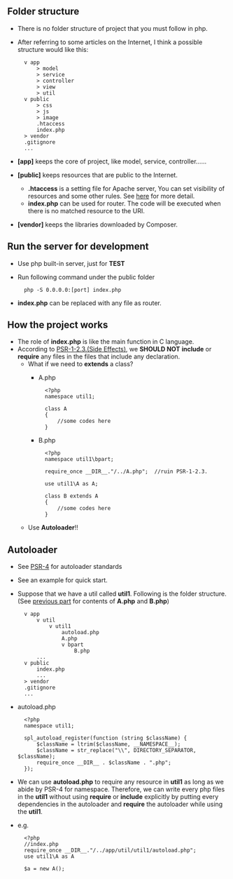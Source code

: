 ## Folder structure

* There is no folder structure of project that you must follow in php.
* After referring to some articles on the Internet, I think a possible structure would like this:

        v app
            > model
            > service
            > controller
            > view
            > util
        v public
            > css
            > js
            > image
            .htaccess
            index.php
        > vendor
        .gitignore
        ...
        
* **[app]** keeps the core of project, like model, service, controller......
* **[public]** keeps resources that are public to the Internet.
    * **.htaccess** is a setting file for Apache server, You can set visibility of resources and some other rules.
      See [here](https://httpd.apache.org/docs/current/howto/htaccess.html) for more detail.
    * **index.php** can be used for router. The code will be executed when there is no matched resource to the URI.
* **[vendor]** keeps the libraries downloaded by Composer.

## Run the server for development

* Use php built-in server, just for **TEST**
* Run following command under the public folder

        php -S 0.0.0.0:[port] index.php
        
* **index.php** can be replaced with any file as router.
        
## How the project works

* The role of **index.php** is like the main function in C language.
* According to [PSR-1-2.3.(Side Effects)](http://www.php-fig.org/psr/psr-1/#23-side-effects), 
  we **SHOULD NOT** **include** or **require** any files in the files that include any declaration.
    * What if we need to **extends** a class?
        * A.php

                <?php
                namespace util1;
                
                class A
                {
                    //some codes here
                }
                
        * B.php
        
                <?php
                namespace util1\bpart;
                
                require_once __DIR__."/../A.php";  //ruin PSR-1-2.3.
                
                use util1\A as A;
                
                class B extends A
                {
                    //some codes here
                }

    * Use **Autoloader**!!

## Autoloader

* See [PSR-4](http://www.php-fig.org/psr/psr-4/) for autoloader standards
* See an example for quick start.
* Suppose that we have a util called **util1**. Following is the folder structure. (See [previous part](https://github.com/HarkuLi/PHP-Note/blob/master/project_structure.md#how-the-project-works) for contents of **A.php** and **B.php**)

        v app
            v util
                v util1
                    autoload.php
                    A.php
                    v bpart
                        B.php
            ...
        v public
            index.php
            ...
        > vendor
        .gitignore
        ...

* autoload.php

        <?php
        namespace util1;
        
        spl_autoload_register(function (string $className) {
            $className = ltrim($className, __NAMESPACE__);
            $className = str_replace("\\", DIRECTORY_SEPARATOR, $className);
            require_once __DIR__ . $className . ".php";
        });
        
* We can use **autoload.php** to require any resource in **util1** as long as we abide by PSR-4 for namespace.
  Therefore, we can write every php files in the **util1** without using **require** or **include** explicitly
  by putting every dependencies in the autoloader and **require** the autoloader while using the **util1**.
* e.g.
  
        <?php
        //index.php
        require_once __DIR__."/../app/util/util1/autoload.php";
        use util1\A as A
        
        $a = new A();
